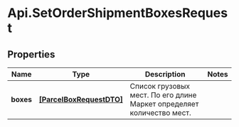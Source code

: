 # Api.SetOrderShipmentBoxesRequest

## Properties

Name | Type | Description | Notes
------------ | ------------- | ------------- | -------------
**boxes** | [**[ParcelBoxRequestDTO]**](ParcelBoxRequestDTO.md) | Список грузовых мест. По его длине Маркет определяет количество мест. | 


